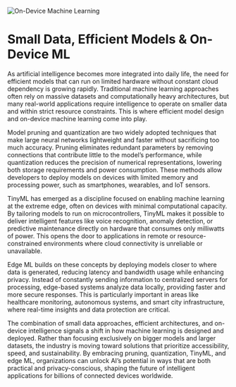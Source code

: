 ![On-Device Machine Learning](https://www.mlsysbook.ai/contents/core/ondevice_learning/images/png/ondevice_transfer_tinytl.png)

# Small Data, Efficient Models & On-Device ML

As artificial intelligence becomes more integrated into daily life, the need for efficient models that can run on limited hardware without constant cloud dependency is growing rapidly. Traditional machine learning approaches often rely on massive datasets and computationally heavy architectures, but many real-world applications require intelligence to operate on smaller data and within strict resource constraints. This is where efficient model design and on-device machine learning come into play.

Model pruning and quantization are two widely adopted techniques that make large neural networks lightweight and faster without sacrificing too much accuracy. Pruning eliminates redundant parameters by removing connections that contribute little to the model’s performance, while quantization reduces the precision of numerical representations, lowering both storage requirements and power consumption. These methods allow developers to deploy models on devices with limited memory and processing power, such as smartphones, wearables, and IoT sensors.

TinyML has emerged as a discipline focused on enabling machine learning at the extreme edge, often on devices with minimal computational capacity. By tailoring models to run on microcontrollers, TinyML makes it possible to deliver intelligent features like voice recognition, anomaly detection, or predictive maintenance directly on hardware that consumes only milliwatts of power. This opens the door to applications in remote or resource-constrained environments where cloud connectivity is unreliable or unavailable.

Edge ML builds on these concepts by deploying models closer to where data is generated, reducing latency and bandwidth usage while enhancing privacy. Instead of constantly sending information to centralized servers for processing, edge-based systems analyze data locally, providing faster and more secure responses. This is particularly important in areas like healthcare monitoring, autonomous systems, and smart city infrastructure, where real-time insights and data protection are critical.

The combination of small data approaches, efficient architectures, and on-device intelligence signals a shift in how machine learning is designed and deployed. Rather than focusing exclusively on bigger models and larger datasets, the industry is moving toward solutions that prioritize accessibility, speed, and sustainability. By embracing pruning, quantization, TinyML, and edge ML, organizations can unlock AI’s potential in ways that are both practical and privacy-conscious, shaping the future of intelligent applications for billions of connected devices worldwide.
